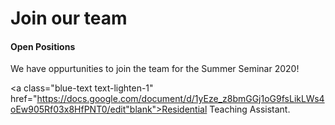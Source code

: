 # Join our team

#### Open Positions

We have oppurtunities to join the team for the Summer Seminar 2020!

<a class="blue-text text-lighten-1" href="https://docs.google.com/document/d/1yEze_z8bmGGj1oG9fsLikLWs4oEw905Rf03x8HfPNT0/edit"blank">Residential Teaching Assistant</a>.
